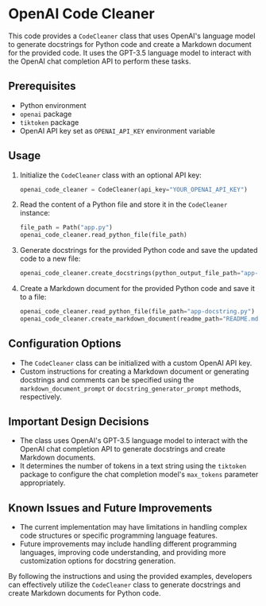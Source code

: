 # OpenAI Code Cleaner

This code provides a `CodeCleaner` class that uses OpenAI's language model to generate docstrings for Python code and create a Markdown document for the provided code. It uses the GPT-3.5 language model to interact with the OpenAI chat completion API to perform these tasks.

## Prerequisites
- Python environment
- `openai` package
- `tiktoken` package
- OpenAI API key set as `OPENAI_API_KEY` environment variable

## Usage

1. Initialize the `CodeCleaner` class with an optional API key:
    ```python
    openai_code_cleaner = CodeCleaner(api_key="YOUR_OPENAI_API_KEY")
    ```

2. Read the content of a Python file and store it in the `CodeCleaner` instance:
    ```python
    file_path = Path("app.py")
    openai_code_cleaner.read_python_file(file_path)
    ```

3. Generate docstrings for the provided Python code and save the updated code to a new file:
    ```python
    openai_code_cleaner.create_docstrings(python_output_file_path="app-docstring.py")
    ```

4. Create a Markdown document for the provided Python code and save it to a file:
    ```python
    openai_code_cleaner.read_python_file(file_path="app-docstring.py")
    openai_code_cleaner.create_markdown_document(readme_path="README.md")
    ```

## Configuration Options
- The `CodeCleaner` class can be initialized with a custom OpenAI API key.
- Custom instructions for creating a Markdown document or generating docstrings and comments can be specified using the `markdown_document_prompt` or `docstring_generator_prompt` methods, respectively.

## Important Design Decisions
- The class uses OpenAI's GPT-3.5 language model to interact with the OpenAI chat completion API to generate docstrings and create Markdown documents.
- It determines the number of tokens in a text string using the `tiktoken` package to configure the chat completion model's `max_tokens` parameter appropriately.

## Known Issues and Future Improvements
- The current implementation may have limitations in handling complex code structures or specific programming language features.
- Future improvements may include handling different programming languages, improving code understanding, and providing more customization options for docstring generation.

By following the instructions and using the provided examples, developers can effectively utilize the `CodeCleaner` class to generate docstrings and create Markdown documents for Python code.